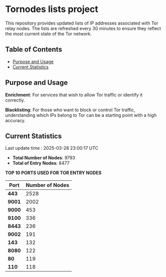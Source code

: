 # Tornodes lists project

This repository provides updated lists of IP addresses associated with Tor relay nodes. The lists are refreshed every 30 minutes to ensure they reflect the most current state of the Tor network.

## Table of Contents

- [Purpose and Usage](#purpose-and-usage)
- [Current Statistics](#current-statistics)


## Purpose and Usage

**Enrichment**: For services that wish to allow Tor traffic or identify it correctly.

**Blacklisting**: For those who want to block or control Tor traffic, understanding which IPs belong to Tor can be a starting point with a high accuracy.

## Current Statistics

Last update time : 2025-03-28 23:00:17 UTC

- **Total Number of Nodes**: 9793
- **Total of Entry Nodes**: 8477

**TOP 10 PORTS USED FOR TOR ENTRY NODES**

| **Port** | **Number of Nodes** |
|------|-----------------|
| **443**   | 2528  |
| **9001**   | 2002  |
| **9000**   | 453  |
| **9100**   | 336  |
| **8443**   | 236  |
| **9002**   | 191  |
| **143**   | 132  |
| **8080**   | 122  |
| **80**   | 119  |
| **110**   | 118  |

